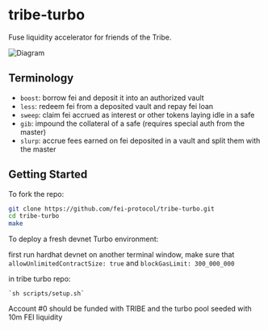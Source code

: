 # tribe-turbo

Fuse liquidity accelerator for friends of the Tribe.

![Diagram](https://lucid.app/publicSegments/view/25002d8e-f4ed-4ba7-bec0-cdd3720f9add/image.png)

## Terminology

- `boost`: borrow fei and deposit it into an authorized vault
- `less`: redeem fei from a deposited vault and repay fei loan
- `sweep`: claim fei accrued as interest or other tokens laying idle in a safe
- `gib`: impound the collateral of a safe (requires special auth from the master)
- `slurp`: accrue fees earned on fei deposited in a vault and split them with the master

## Getting Started
To fork the repo:
```sh
git clone https://github.com/fei-protocol/tribe-turbo.git
cd tribe-turbo
make
```

To deploy a fresh devnet Turbo environment:

first run hardhat devnet on another terminal window, make sure that `allowUnlimitedContractSize: true` and `blockGasLimit: 300_000_000`

in tribe turbo repo:
```
`sh scripts/setup.sh`
```

Account #0 should be funded with TRIBE and the turbo pool seeded with 10m FEI liquidity
